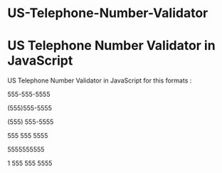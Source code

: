 # US-Telephone-Number-Validator

US Telephone Number Validator in JavaScript
=======
US Telephone Number Validator in JavaScript for this formats :

555-555-5555

(555)555-5555

(555) 555-5555

555 555 5555

5555555555

1 555 555 5555
